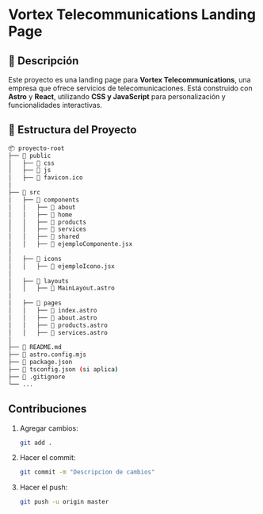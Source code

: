 # Vortex Telecommunications Landing Page

## 📌 Descripción
Este proyecto es una landing page para **Vortex Telecommunications**, una empresa que ofrece servicios de telecomunicaciones. Está construido con **Astro** y **React**, utilizando **CSS y JavaScript** para personalización y funcionalidades interactivas.

## 📂 Estructura del Proyecto
```bash
📦 proyecto-root
├── 📂 public
│   ├── 📂 css
│   ├── 📂 js
│   ├── 📄 favicon.ico
│
├── 📂 src
│   ├── 📂 components
│   │   ├── 📂 about
│   │   ├── 📂 home
│   │   ├── 📂 products
│   │   ├── 📂 services
│   │   ├── 📂 shared
│   │   ├── 📄 ejemploComponente.jsx
│
│   ├── 📂 icons
│   │   ├── 📄 ejemploIcono.jsx
│
│   ├── 📂 layouts
│   │   ├── 📄 MainLayout.astro
│
│   ├── 📂 pages
│   │   ├── 📄 index.astro
│   │   ├── 📄 about.astro
│   │   ├── 📄 products.astro
│   │   ├── 📄 services.astro
│
├── 📄 README.md
├── 📄 astro.config.mjs
├── 📄 package.json
├── 📄 tsconfig.json (si aplica)
├── 📄 .gitignore
└── ...
```

## Contribuciones
1. Agregar cambios:
   ```bash
   git add .
   ```
2. Hacer el commit:
   ```bash
   git commit -m "Descripcion de cambios"
   ```
3. Hacer el push:
   ```bash
   git push -u origin master
   ```
